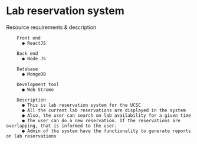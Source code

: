 # Lab reservation system 
Resource requirements & description

        Front end
          ● ReactJS
          
        Back end
          ● Node JS
          
        Database
          ● MongoDB
          
        Development tool
          ● Web Strome
          
        Description
          ● This is lab reservation system for the UCSC
          ● All the current lab reservations are displayed in the system
          ● Also, the user can search on lab availability for a given time
          ● The user can do a new reservation. If the reservations are overlapping, that is informed to the user. 
          ● Admin of the system have the functionality to generate reports on lab reservations
          
          
